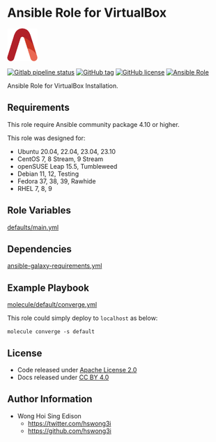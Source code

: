 # Ansible Role for VirtualBox

<a href="https://alvistack.com" title="AlviStack" target="_blank"><img src="/alvistack.svg" height="75" alt="AlviStack"></a>

[![Gitlab pipeline status](https://img.shields.io/gitlab/pipeline/alvistack/ansible-role-virtualbox/master)](https://gitlab.com/alvistack/ansible-role-virtualbox/-/pipelines)
[![GitHub tag](https://img.shields.io/github/tag/alvistack/ansible-role-virtualbox.svg)](https://github.com/alvistack/ansible-role-virtualbox/tags)
[![GitHub license](https://img.shields.io/github/license/alvistack/ansible-role-virtualbox.svg)](https://github.com/alvistack/ansible-role-virtualbox/blob/master/LICENSE)
[![Ansible Role](https://img.shields.io/badge/galaxy-alvistack.virtualbox-blue.svg)](https://galaxy.ansible.com/alvistack/virtualbox)

Ansible Role for VirtualBox Installation.

## Requirements

This role require Ansible community package 4.10 or higher.

This role was designed for:

-   Ubuntu 20.04, 22.04, 23.04, 23.10
-   CentOS 7, 8 Stream, 9 Stream
-   openSUSE Leap 15.5, Tumbleweed
-   Debian 11, 12, Testing
-   Fedora 37, 38, 39, Rawhide
-   RHEL 7, 8, 9

## Role Variables

[defaults/main.yml](defaults/main.yml)

## Dependencies

[ansible-galaxy-requirements.yml](ansible-galaxy-requirements.yml)

## Example Playbook

[molecule/default/converge.yml](molecule/default/converge.yml)

This role could simply deploy to `localhost` as below:

    molecule converge -s default

## License

-   Code released under [Apache License 2.0](LICENSE)
-   Docs released under [CC BY 4.0](http://creativecommons.org/licenses/by/4.0/)

## Author Information

-   Wong Hoi Sing Edison
    -   <https://twitter.com/hswong3i>
    -   <https://github.com/hswong3i>
